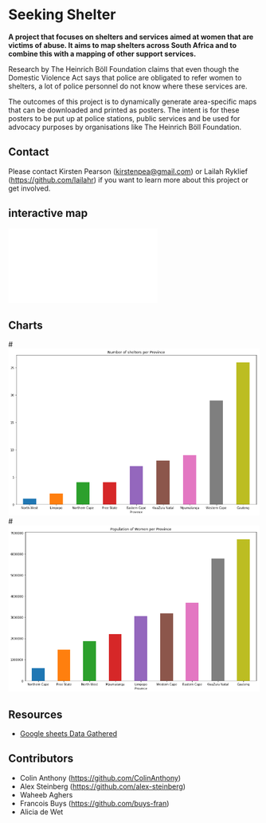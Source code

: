 # Seeking Shelter

**A project that focuses on shelters and services aimed at women that are victims of abuse. It aims to map shelters across South Africa and to combine this with a mapping of other support services.**

Research by The Heinrich Böll Foundation claims that even though the Domestic Violence Act says that police are obligated to refer women to shelters, a lot of police personnel do not know where these services are. 

The outcomes of this project is to dynamically generate area-specific maps that can be downloaded and printed as posters. The intent is for these posters to be put up at police stations, public services and be used for advocacy purposes by organisations like The Heinrich Böll Foundation.

## Contact
Please contact Kirsten Pearson (kirstenpea@gmail.com) or Lailah Ryklief (https://github.com/lailahr) if you want to learn more about this project or get involved.

## interactive map
![](Sexual_Violence_Recources_Mapping_folium_map.html_folium_map.html)
## Charts
#![](data/charts/number-of-sherts-per-province.png)
#![](data/charts/female-population-per-province.png)

## Resources
- [Google sheets Data Gathered](https://docs.google.com/spreadsheets/d/16QnoXu2MDsbSpIE6H52mYsLbXZdmieqgsean8i_3RlA/edit#gid=590324052)

## Contributors
- Colin Anthony (https://github.com/ColinAnthony)
- Alex Steinberg (https://github.com/alex-steinberg)
- Waheeb Aghers
- Francois Buys (https://github.com/buys-fran)
- Alicia de Wet
